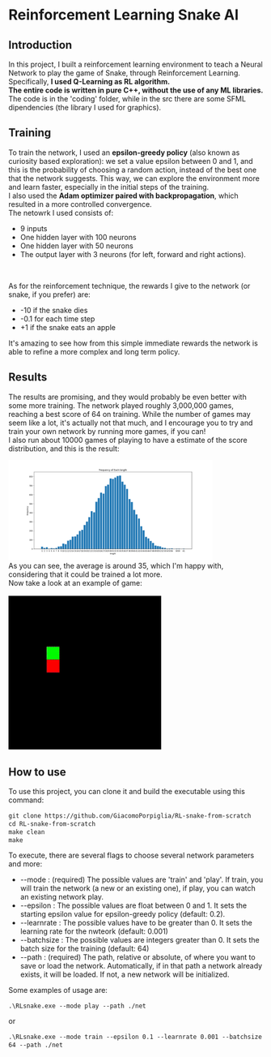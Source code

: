 # Reinforcement Learning Snake AI

## Introduction

In this project, I built a reinforcement learning environment to teach a Neural Network to play the game of Snake, through Reinforcement Learning.
Specifically, <b>I used Q-Learning as RL algorithm.</b>
<br>
<b>The entire code is written in pure C++, without the use of any ML libraries.</b>
<br>
The code is in the 'coding' folder, while in the src there are some SFML dipendencies (the library I used for graphics).

## Training
To train the network, I used an <b>epsilon-greedy policy</b> (also known as curiosity based exploration): we set a value epsilon between 0 and 1, and this is the probability of choosing a random action, instead of the best one that the network suggests. This way, we can explore the environment more and learn faster, especially in the initial steps of the training.
<br>
I also used the <b>Adam optimizer paired with backpropagation</b>, which resulted in a more controlled convergence.
<br>
The netowrk I used consists of:
-  9 inputs
- One hidden layer with 100 neurons
- One hidden layer with 50 neurons
- The output layer with 3 neurons (for left, forward and right actions).
<br>

As for the reinforcement technique, the rewards I give to the network (or snake, if you prefer) are:
- -10 if the snake dies
- -0.1 for each time step
- +1 if the snake eats an apple

It's amazing to see how from this simple immediate rewards the network is able to refine a more complex and long term policy.


## Results
The results are promising, and they would probably be even better with some more training.
The network played roughly 3,000,000 games, reaching a best score of 64 on training. While the number of games may seem like a lot, it's actually not that much, and I encourage you to try and train your own network by running more games, if you can!
<br>
I also run about 10000 games of playing to have a estimate of the score distribution, and this is the result:
<br>

<img alt="Score distribution" src="./imgs/distribution.png" style="width:80%;">
<br>
As you can see, the average is around 35, which I'm happy with, considering that it could be trained a lot more.
<br>
Now take a look at an example of game:
<br><br>

<img src="./imgs/play.gif" width="60%" />


## How to use
To use this project, you can clone it and build the executable using this command: 
```
git clone https://github.com/GiacomoPorpiglia/RL-snake-from-scratch
cd RL-snake-from-scratch
make clean
make
```

To execute, there are several flags to choose several network parameters and more:
- --mode : (required) The possible values are 'train' and 'play'. If train, you will train the network (a new or an existing one), if play, you can watch an existing network play.
- --epsilon : The possible values are float between 0 and 1. It sets the starting epsilon value for epsilon-greedy policy (default: 0.2).
- --learnrate : The possible values have to be greater than 0. It sets the learning rate for the nwteork (default: 0.001)
- --batchsize : The possible values are integers greater than 0. It sets the batch size for the training (default: 64)
- --path : (required) The path, relative or absolute, of where you want to save or load the network. Automatically, if in that path a network already exists, it will be loaded. If not, a new network will be initialized.

Some examples of usage are:

```
.\RLsnake.exe --mode play --path ./net
```
or 
```
.\RLsnake.exe --mode train --epsilon 0.1 --learnrate 0.001 --batchsize 64 --path ./net
```


